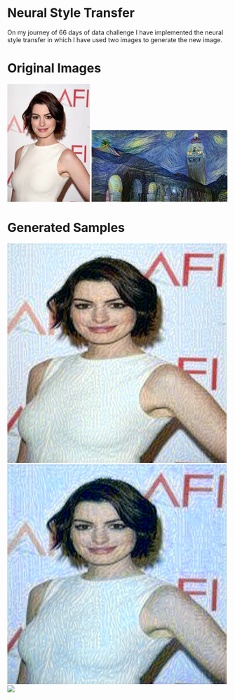 # Neural Style Transfer
On my journey of 66 days of data challenge I have implemented the neural style transfer in which I have used two images to generate the new image. 
# Original Images
![](anne.jpeg)
![](paint.jpeg)
# Generated Samples
![](generated.png)
![](generated2.png)
![](generated3.png)
